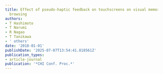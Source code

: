 ```yaml
---
title: Effect of pseudo-haptic feedback on touchscreens on visual memory during image
  browsing
authors:
- T Hashimoto
- T Narumi
- R Nagao
- T Tanikawa
- ' others'
date: '2018-01-01'
publishDate: '2025-07-07T13:54:41.818561Z'
publication_types:
- article-journal
publication: '*CHI Conf. Proc.*'
---
```

